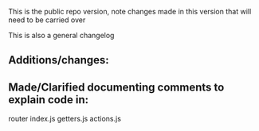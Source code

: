 This is the public repo version, note changes made in this version that will need to be carried over

This is also a general changelog


## Additions/changes:


## Made/Clarified documenting comments to explain code in:
router index.js
getters.js
actions.js